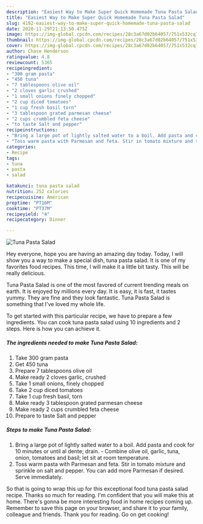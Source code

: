 ```yaml
---
description: "Easiest Way to Make Super Quick Homemade Tuna Pasta Salad"
title: "Easiest Way to Make Super Quick Homemade Tuna Pasta Salad"
slug: 4192-easiest-way-to-make-super-quick-homemade-tuna-pasta-salad
date: 2020-11-29T21:13:50.475Z
image: https://img-global.cpcdn.com/recipes/28c3a67d02b64057/751x532cq70/tuna-pasta-salad-recipe-main-photo.jpg
thumbnail: https://img-global.cpcdn.com/recipes/28c3a67d02b64057/751x532cq70/tuna-pasta-salad-recipe-main-photo.jpg
cover: https://img-global.cpcdn.com/recipes/28c3a67d02b64057/751x532cq70/tuna-pasta-salad-recipe-main-photo.jpg
author: Chase Henderson
ratingvalue: 4.8
reviewcount: 5365
recipeingredient:
- "300 gram pasta"
- "450 tuna"
- "7 tablespoons olive oil"
- "2 cloves garlic crushed"
- "1 small onions finely chopped"
- "2 cup diced tomatoes"
- "1 cup fresh basil torn"
- "3 tablespoon grated parmesan cheese"
- "2 cups crumbled feta cheese"
- "to taste Salt and pepper"
recipeinstructions:
- "Bring a large pot of lightly salted water to a boil. Add pasta and cook for 10 minutes or until al dente; drain. Combine olive oil, garlic, tuna, onion, tomatoes and basil; let sit at room temperature."
- "Toss warm pasta with Parmesan and feta. Stir in tomato mixture and sprinkle on salt and pepper. You can add more Parmesan if desired. Serve immediately."
categories:
- Recipe
tags:
- tuna
- pasta
- salad

katakunci: tuna pasta salad 
nutrition: 252 calories
recipecuisine: American
preptime: "PT16M"
cooktime: "PT37M"
recipeyield: "4"
recipecategory: Dinner

---
```



![Tuna Pasta Salad](https://img-global.cpcdn.com/recipes/28c3a67d02b64057/751x532cq70/tuna-pasta-salad-recipe-main-photo.jpg)

Hey everyone, hope you are having an amazing day today. Today, I will show you a way to make a special dish, tuna pasta salad. It is one of my favorites food recipes. This time, I will make it a little bit tasty. This will be really delicious.



Tuna Pasta Salad is one of the most favored of current trending meals on earth. It is enjoyed by millions every day. It is easy, it is fast, it tastes yummy. They are fine and they look fantastic. Tuna Pasta Salad is something that I've loved my whole life.


To get started with this particular recipe, we have to prepare a few ingredients. You can cook tuna pasta salad using 10 ingredients and 2 steps. Here is how you can achieve it.

<!--inarticleads1-->

##### The ingredients needed to make Tuna Pasta Salad:

1. Take 300 gram pasta
1. Get 450 tuna
1. Prepare 7 tablespoons olive oil
1. Make ready 2 cloves garlic, crushed
1. Take 1 small onions, finely chopped
1. Take 2 cup diced tomatoes
1. Take 1 cup fresh basil, torn
1. Make ready 3 tablespoon grated parmesan cheese
1. Make ready 2 cups crumbled feta cheese
1. Prepare to taste Salt and pepper




<!--inarticleads2-->

##### Steps to make Tuna Pasta Salad:

1. Bring a large pot of lightly salted water to a boil. Add pasta and cook for 10 minutes or until al dente; drain. - Combine olive oil, garlic, tuna, onion, tomatoes and basil; let sit at room temperature.
1. Toss warm pasta with Parmesan and feta. Stir in tomato mixture and sprinkle on salt and pepper. You can add more Parmesan if desired. Serve immediately.




So that is going to wrap this up for this exceptional food tuna pasta salad recipe. Thanks so much for reading. I'm confident that you will make this at home. There's gonna be more interesting food in home recipes coming up. Remember to save this page on your browser, and share it to your family, colleague and friends. Thank you for reading. Go on get cooking!
